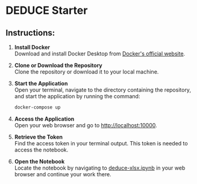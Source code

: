 # DEDUCE Starter

## Instructions:

1. **Install Docker**  
   Download and install Docker Desktop from [Docker's official website](https://www.docker.com/products/docker-desktop/).

2. **Clone or Download the Repository**  
   Clone the repository or download it to your local machine.

3. **Start the Application**  
   Open your terminal, navigate to the directory containing the repository, and start the application by running the command:
   ```sh
   docker-compose up
   ```

4. **Access the Application**  
   Open your web browser and go to [http://localhost:10000](http://localhost:10000).

5. **Retrieve the Token**  
   Find the access token in your terminal output. This token is needed to access the notebook.

6. **Open the Notebook**  
   Locate the notebook by navigating to [deduce-xlsx.ipynb](http://localhost:10000/lab/tree/work/deduce-xlsx.ipynb) in your web browser and continue your work there.


